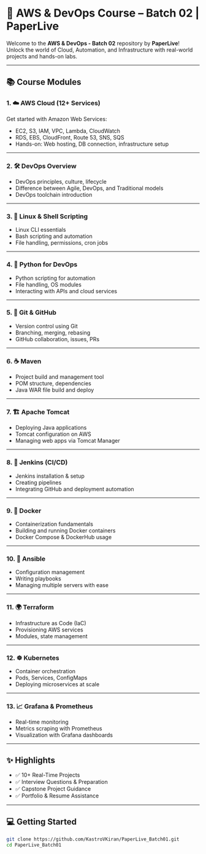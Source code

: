 # 🚀 AWS & DevOps Course – Batch 02 | PaperLive

Welcome to the **AWS & DevOps - Batch 02** repository by **PaperLive**!  
Unlock the world of Cloud, Automation, and Infrastructure with real-world projects and hands-on labs.

---

## 📚 Course Modules

### 1. ☁️ AWS Cloud (12+ Services)
Get started with Amazon Web Services:
- EC2, S3, IAM, VPC, Lambda, CloudWatch
- RDS, EBS, CloudFront, Route 53, SNS, SQS
- Hands-on: Web hosting, DB connection, infrastructure setup

---

### 2. 🛠️ DevOps Overview
- DevOps principles, culture, lifecycle  
- Difference between Agile, DevOps, and Traditional models  
- DevOps toolchain introduction

---

### 3. 🐧 Linux & Shell Scripting
- Linux CLI essentials  
- Bash scripting and automation  
- File handling, permissions, cron jobs

---

### 4. 🐍 Python for DevOps
- Python scripting for automation  
- File handling, OS modules  
- Interacting with APIs and cloud services

---

### 5. 🌿 Git & GitHub
- Version control using Git  
- Branching, merging, rebasing  
- GitHub collaboration, issues, PRs

---

### 6. ☕ Maven
- Project build and management tool  
- POM structure, dependencies  
- Java WAR file build and deploy

---

### 7. 🏗️ Apache Tomcat
- Deploying Java applications  
- Tomcat configuration on AWS  
- Managing web apps via Tomcat Manager

---

### 8. 🤖 Jenkins (CI/CD)
- Jenkins installation & setup  
- Creating pipelines  
- Integrating GitHub and deployment automation

---

### 9. 🐳 Docker
- Containerization fundamentals  
- Building and running Docker containers  
- Docker Compose & DockerHub usage

---

### 10. 📜 Ansible
- Configuration management  
- Writing playbooks  
- Managing multiple servers with ease

---

### 11. 🌍 Terraform
- Infrastructure as Code (IaC)  
- Provisioning AWS services  
- Modules, state management

---

### 12. ☸️ Kubernetes
- Container orchestration  
- Pods, Services, ConfigMaps  
- Deploying microservices at scale

---

### 13. 📈 Grafana & Prometheus
- Real-time monitoring  
- Metrics scraping with Prometheus  
- Visualization with Grafana dashboards

---

## ✨ Highlights

- ✅ 10+ Real-Time Projects  
- ✅ Interview Questions & Preparation  
- ✅ Capstone Project Guidance  
- ✅ Portfolio & Resume Assistance

---

## 💻 Getting Started

```bash
git clone https://github.com/KastroVKiran/PaperLive_Batch01.git
cd PaperLive_Batch01
